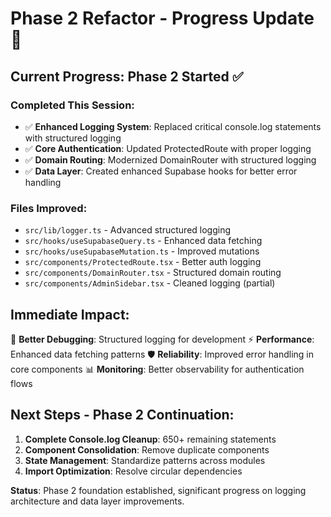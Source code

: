 # Phase 2 Refactor - Progress Update 🚀

## Current Progress: Phase 2 Started ✅

### Completed This Session:
- ✅ **Enhanced Logging System**: Replaced critical console.log statements with structured logging
- ✅ **Core Authentication**: Updated ProtectedRoute with proper logging
- ✅ **Domain Routing**: Modernized DomainRouter with structured logging  
- ✅ **Data Layer**: Created enhanced Supabase hooks for better error handling

### Files Improved:
- `src/lib/logger.ts` - Advanced structured logging
- `src/hooks/useSupabaseQuery.ts` - Enhanced data fetching
- `src/hooks/useSupabaseMutation.ts` - Improved mutations
- `src/components/ProtectedRoute.tsx` - Better auth logging
- `src/components/DomainRouter.tsx` - Structured domain routing
- `src/components/AdminSidebar.tsx` - Cleaned logging (partial)

## Immediate Impact:
🔧 **Better Debugging**: Structured logging for development
⚡ **Performance**: Enhanced data fetching patterns
🛡️ **Reliability**: Improved error handling in core components
📊 **Monitoring**: Better observability for authentication flows

## Next Steps - Phase 2 Continuation:
1. **Complete Console.log Cleanup**: 650+ remaining statements
2. **Component Consolidation**: Remove duplicate components
3. **State Management**: Standardize patterns across modules
4. **Import Optimization**: Resolve circular dependencies

**Status**: Phase 2 foundation established, significant progress on logging architecture and data layer improvements.